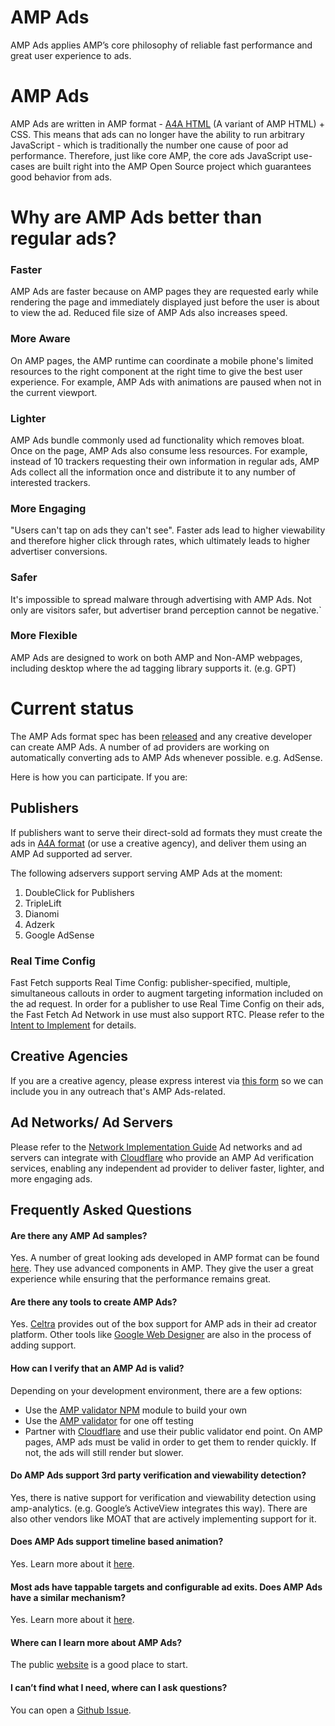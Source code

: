 # AMP Ads

AMP Ads applies AMP’s core philosophy of reliable fast performance and  great user experience to ads. 

# AMP Ads 

AMP Ads are written in AMP format - [A4A HTML](https://github.com/ampproject/amphtml/blob/master/extensions/amp-a4a/amp-a4a-format.md) (A variant of AMP HTML) + CSS. This means that ads can no longer have the ability to run arbitrary JavaScript - which is traditionally the number one cause of poor ad performance. Therefore, just like core AMP, the core ads JavaScript use-cases are built right into the AMP Open Source project which guarantees good behavior from ads. 

# Why are AMP Ads better than regular ads?

### Faster
AMP Ads are faster because on AMP pages they are requested early while rendering the page and immediately displayed just before the user is about to view the ad. Reduced file size of AMP Ads also increases speed.

### More Aware
On AMP pages, the AMP runtime can coordinate a mobile phone's limited resources to the right component at the right time to give the best user experience. For example, AMP Ads with animations are paused when not in the current viewport.

### Lighter
AMP Ads bundle commonly used ad functionality which removes bloat.  Once on the page, AMP Ads also consume less resources. For example, instead of 10 trackers requesting their own information in regular ads, AMP Ads collect all the information once and distribute it to any number of interested trackers. 

### More Engaging
"Users can't tap on ads they can't see". Faster ads lead to higher viewability and therefore higher click through rates, which ultimately leads to higher advertiser conversions.

### Safer
It's impossible to spread malware through advertising with AMP Ads. Not only are visitors safer, but advertiser brand perception cannot be negative.`

### More Flexible
AMP Ads are designed to work on both AMP and Non-AMP webpages,  including desktop where the ad tagging library supports it. (e.g. GPT)

# Current status

The AMP Ads format spec has been [released](https://github.com/ampproject/amphtml/blob/master/extensions/amp-a4a/amp-a4a-format.md) and any creative developer can create AMP Ads. A number of ad providers are working on automatically converting ads to AMP Ads whenever possible. e.g. AdSense.

Here is how you can participate. If you are:

## Publishers

If publishers want to serve their direct-sold ad formats they must create the ads in [A4A format](https://github.com/ampproject/amphtml/blob/master/extensions/amp-a4a/amp-a4a-format.md) (or use a creative agency), and deliver them using an AMP Ad supported ad server.

The following adservers support serving AMP Ads at the moment:
1. DoubleClick for Publishers
2. TripleLift 
3. Dianomi
4. Adzerk
5. Google AdSense

### Real Time Config
Fast Fetch supports Real Time Config: publisher-specified, multiple, simultaneous callouts in order to augment targeting information included on the ad request. In order for a publisher to use Real Time Config on their ads, the Fast Fetch Ad Network in use must also support RTC. Please refer to the [Intent to Implement](https://github.com/ampproject/amphtml/issues/11321) for details. 

## Creative Agencies

If you are a creative agency, please express interest via [this form](https://goo.gl/forms/P2zpQT3aIEU1UsWj2) so we can include you in any outreach that's AMP Ads-related.

## Ad Networks/ Ad Servers

Please refer to the [Network Implementation Guide](./Network-Impl-Guide.md)
Ad networks and ad servers can integrate with [Cloudflare](https://blog.cloudflare.com/firebolt/) who provide an AMP Ad verification services, enabling any independent ad provider to deliver faster, lighter, and more engaging ads.

## Frequently Asked Questions

#### Are there any AMP Ad samples?
Yes. A number of great looking ads developed in AMP format can be found [here](https://ampbyexample.com/amp-ads/#amp-ads/experimental_ads). They use advanced components in AMP. They give the user a great experience while ensuring that the performance remains great. 

#### Are there any tools to create AMP Ads?
Yes. [Celtra](http://www.prnewswire.com/news-releases/celtra-partners-with-the-amp-project-showcases-amp-ad-creation-at-google-io-event-300459514.html) provides out of the box support for AMP ads in their ad creator platform. Other tools like [Google Web Designer](https://www.google.com/webdesigner/) are also in the process of adding support. 

#### How can I verify that an AMP Ad is valid?
Depending on your development environment, there are a few options: 
- Use the [AMP validator NPM](https://www.npmjs.com/package/amphtml-validator) module to build your own
- Use the [AMP validator](https://validator.ampproject.org/) for one off testing
- Partner with [Cloudflare](https://blog.cloudflare.com/firebolt/) and use their public validator end point. 
On AMP pages, AMP ads must be valid in order to get them to render quickly. If not, the ads will still render but slower.


#### Do AMP Ads support 3rd party verification and viewability detection? 
Yes, there is native support for verification and viewability detection using amp-analytics. (e.g. Google’s ActiveView integrates this way). There are also other vendors like MOAT that are actively implementing support for it. 

#### Does AMP Ads support timeline based animation? 
Yes. Learn more about it [here](https://github.com/ampproject/amphtml/blob/master/extensions/amp-animation/amp-animation.md). 

#### Most ads have tappable targets and configurable ad exits. Does AMP Ads have a similar mechanism? 
Yes. Learn more about it [here](https://github.com/ampproject/amphtml/blob/master/extensions/amp-ad-exit/amp-ad-exit.md). 

#### Where can I learn more about AMP Ads?
The public [website](https://ampproject.org/ads) is a good place to start. 

#### I can’t find what I need, where can I ask questions?
You can open a [Github Issue](https://github.com/ampproject/amphtml/issues/new). 


